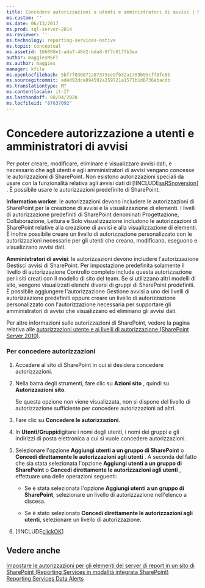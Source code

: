 ```yaml
---
title: Concedere autorizzazioni a utenti e amministratori di avvisi | Microsoft Docs
ms.custom: ''
ms.date: 06/13/2017
ms.prod: sql-server-2014
ms.reviewer: ''
ms.technology: reporting-services-native
ms.topic: conceptual
ms.assetid: 166808e1-ada7-48d2-bda8-8f7c017fb3aa
author: maggiesMSFT
ms.author: maggies
manager: kfile
ms.openlocfilehash: 5bf7f030871287379ce9fb32a1789b95cff0fc0b
ms.sourcegitcommit: ad4d92dce894592a259721a1571b1d8736abacdb
ms.translationtype: MT
ms.contentlocale: it-IT
ms.lasthandoff: 08/04/2020
ms.locfileid: "87637092"
---
```

# <a name="grant-permissions-to-users-and-alerting-administrators"></a>Concedere autorizzazione a utenti e amministratori di avvisi
  Per poter creare, modificare, eliminare e visualizzare avvisi dati, è necessario che agli utenti e agli amministratori di avvisi vengano concesse le autorizzazioni di SharePoint. Non esistono autorizzazioni speciali da usare con la funzionalità relativa agli avvisi dati di [!INCLUDE[ssRSnoversion](../includes/ssrsnoversion-md.md)] . È possibile usare le autorizzazioni predefinite di SharePoint.  
  
 **Information worker**: le autorizzazioni devono includere le autorizzazioni di SharePoint per la creazione di avvisi e la visualizzazione di elementi. I livelli di autorizzazione predefiniti di SharePoint denominati Progettazione, Collaborazione, Lettura e Solo visualizzazione includono le autorizzazioni di SharePoint relative alla creazione di avvisi e alla visualizzazione di elementi. È inoltre possibile creare un livello di autorizzazione personalizzato con le autorizzazioni necessarie per gli utenti che creano, modificano, eseguono e visualizzano avvisi dati.  
  
 **Amministratori di avvisi**: le autorizzazioni devono includere l'autorizzazione Gestisci avvisi di SharePoint. Per impostazione predefinita solamente il livello di autorizzazione Controllo completo include questa autorizzazione per i siti creati con il modello di sito del team. Se si utilizzano altri modelli di sito, vengono visualizzati elenchi diversi di gruppi di SharePoint predefiniti. È possibile aggiungere l'autorizzazione Gestione avvisi a uno dei livelli di autorizzazione predefiniti oppure creare un livello di autorizzazione personalizzato con l'autorizzazione necessaria per supportare gli amministratori di avvisi che visualizzano ed eliminano gli avvisi dati.  
  
 Per altre informazioni sulle autorizzazioni di SharePoint, vedere la pagina relativa alle [autorizzazioni utente e ai livelli di autorizzazione (SharePoint Server 2010)](https://technet.microsoft.com/library/cc721640.aspx).  
  
### <a name="to-grant-permissions"></a>Per concedere autorizzazioni  
  
1.  Accedere al sito di SharePoint in cui si desidera concedere autorizzazioni.  
  
2.  Nella barra degli strumenti, fare clic su **Azioni sito** , quindi su **Autorizzazioni sito**.  
  
     Se questa opzione non viene visualizzata, non si dispone del livello di autorizzazione sufficiente per concedere autorizzazioni ad altri.  
  
3.  Fare clic su **Concedere le autorizzazioni**.  
  
4.  In **Utenti/Gruppi**digitare i nomi degli utenti, i nomi dei gruppi e gli indirizzi di posta elettronica a cui si vuole concedere autorizzazioni.  
  
5.  Selezionare l'opzione **Aggiungi utenti a un gruppo di SharePoint** o **Concedi direttamente le autorizzazioni agli utenti** . A seconda del fatto che sia stata selezionata l'opzione **Aggiungi utenti a un gruppo di SharePoint** o **Concedi direttamente le autorizzazioni agli utenti** , effettuare una delle operazioni seguenti:  
  
    -   Se è stata selezionata l'opzione **Aggiungi utenti a un gruppo di SharePoint**, selezionare un livello di autorizzazione nell'elenco a discesa.  
  
    -   Se è stato selezionato **Concedi direttamente le autorizzazioni agli utenti**, selezionare un livello di autorizzazione.  
  
6.  [!INCLUDE[clickOK](../includes/clickok-md.md)]  
  
## <a name="see-also"></a>Vedere anche  
 [Impostare le autorizzazioni per gli elementi del server di report in un sito di SharePoint &#40;Reporting Services in modalità integrata SharePoint&#41;](security/set-permissions-for-report-server-items-on-a-sharepoint-site.md)   
 [Reporting Services Data Alerts](../ssms/agent/alerts.md)  
  
  
